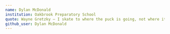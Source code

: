 ```yaml
---
name: Dylan McDonald
institution: Oakbrook Preparatory School
quote: Wayne Gretzky – I skate to where the puck is going, not where it has been.
github_user: Dylan McDonald
---
```

